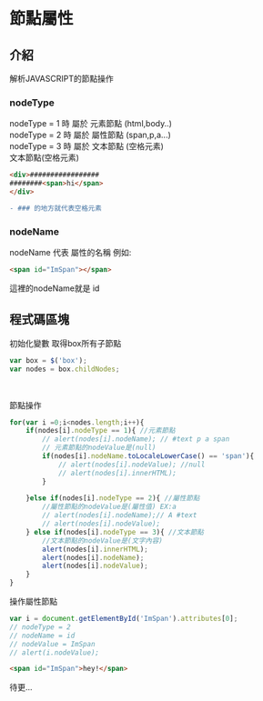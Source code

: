 # 節點屬性

## 介紹
解析JAVASCRIPT的節點操作

### nodeType
nodeType = 1 時 屬於 元素節點 (html,body..)<br>
nodeType = 2 時 屬於 屬性節點 (span,p,a...)<br>
nodeType = 3 時 屬於 文本節點 (空格元素)<br>
文本節點(空格元素)
```html
<div>#################
########<span>hi</span>
</div>
```
```diff
- ### 的地方就代表空格元素
```


### nodeName
nodeName 代表 屬性的名稱 例如:
```html
<span id="ImSpan"></span>
```
這裡的nodeName就是 id





## 程式碼區塊

初始化變數 取得box所有子節點
```js 
var box = $('box'); 
var nodes = box.childNodes; 
```
<br>

節點操作
```js
for(var i =0;i<nodes.length;i++){
	if(nodes[i].nodeType == 1){ //元素節點 
		// alert(nodes[i].nodeName); // #text p a span
		// 元素節點的nodeValue是(null)
		if(nodes[i].nodeName.toLocaleLowerCase() == 'span'){
			// alert(nodes[i].nodeValue); //null
			// alert(nodes[i].innerHTML);
		}
      
	}else if(nodes[i].nodeType == 2){ //屬性節點
		//屬性節點的nodeValue是(屬性值) EX:a
		// alert(nodes[i].nodeName);// A #text
		// alert(nodes[i].nodeValue);
	} else if(nodes[i].nodeType == 3){ //文本節點
		//文本節點的nodeValue是(文字內容)
		alert(nodes[i].innerHTML); 
		alert(nodes[i].nodeName);
		alert(nodes[i].nodeValue);
	}
}
```

操作屬性節點 
```js
var i = document.getElementById('ImSpan').attributes[0];
// nodeType = 2
// nodeName = id
// nodeValue = ImSpan
// alert(i.nodeValue);
```
```html
<span id="ImSpan">hey!</span>
```


待更...
